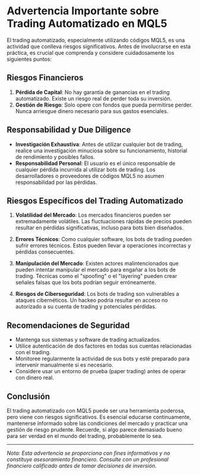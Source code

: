 # Advertencia Importante sobre Trading Automatizado en MQL5

El trading automatizado, especialmente utilizando códigos MQL5, es una actividad que conlleva riesgos significativos. Antes de involucrarse en esta práctica, es crucial que comprenda y considere cuidadosamente los siguientes puntos:

## Riesgos Financieros

1. **Pérdida de Capital**: No hay garantía de ganancias en el trading automatizado. Existe un riesgo real de perder toda su inversión.
2. **Gestión de Riesgo**: Solo opere con fondos que pueda permitirse perder. Nunca arriesgue dinero necesario para sus gastos esenciales.

## Responsabilidad y Due Diligence

- **Investigación Exhaustiva**: Antes de utilizar cualquier bot de trading, realice una investigación minuciosa sobre su funcionamiento, historial de rendimiento y posibles fallos.
- **Responsabilidad Personal**: El usuario es el único responsable de cualquier pérdida incurrida al utilizar bots de trading. Los desarrolladores o proveedores de códigos MQL5 no asumen responsabilidad por las pérdidas.

## Riesgos Específicos del Trading Automatizado

1. **Volatilidad del Mercado**: Los mercados financieros pueden ser extremadamente volátiles. Las fluctuaciones rápidas de precios pueden resultar en pérdidas significativas, incluso para bots bien diseñados.

2. **Errores Técnicos**: Como cualquier software, los bots de trading pueden sufrir errores técnicos. Estos pueden llevar a operaciones incorrectas y pérdidas consecuentes.

3. **Manipulación del Mercado**: Existen actores malintencionados que pueden intentar manipular el mercado para engañar a los bots de trading. Técnicas como el "spoofing" o el "layering" pueden crear señales falsas que los bots podrían seguir erróneamente.

4. **Riesgos de Ciberseguridad**: Los bots de trading son vulnerables a ataques cibernéticos. Un hackeo podría resultar en acceso no autorizado a su cuenta de trading y potenciales pérdidas.

## Recomendaciones de Seguridad

- Mantenga sus sistemas y software de trading actualizados.
- Utilice autenticación de dos factores en todas sus cuentas relacionadas con el trading.
- Monitoree regularmente la actividad de sus bots y esté preparado para intervenir manualmente si es necesario.
- Considere usar un entorno de prueba (paper trading) antes de operar con dinero real.

## Conclusión

El trading automatizado con MQL5 puede ser una herramienta poderosa, pero viene con riesgos significativos. Es esencial educarse continuamente, mantenerse informado sobre las condiciones del mercado y practicar una gestión de riesgo prudente. Recuerde, si algo parece demasiado bueno para ser verdad en el mundo del trading, probablemente lo sea.

---

*Nota: Esta advertencia se proporciona con fines informativos y no constituye asesoramiento financiero. Consulte con un profesional financiero calificado antes de tomar decisiones de inversión.*

